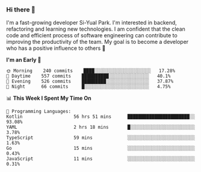 ### Hi there 👋


I'm a fast-growing developer Si-Yual Park. I'm interested in backend, refactoring and learning new technologies. I am confident that the clean code and efficient process of software engineering can contribute to improving the productivity of the team. My goal is to become a developer who has a positive influence to others 🔭

<!--START_SECTION:waka-->
**I'm an Early 🐤** 

```text
🌞 Morning    240 commits    ████░░░░░░░░░░░░░░░░░░░░░   17.28% 
🌆 Daytime    557 commits    ██████████░░░░░░░░░░░░░░░   40.1% 
🌃 Evening    526 commits    █████████░░░░░░░░░░░░░░░░   37.87% 
🌙 Night      66 commits     █░░░░░░░░░░░░░░░░░░░░░░░░   4.75%

```


📊 **This Week I Spent My Time On** 

```text
💬 Programming Languages: 
Kotlin                   56 hrs 51 mins      ███████████████████████░░   93.08% 
YAML                     2 hrs 18 mins       █░░░░░░░░░░░░░░░░░░░░░░░░   3.78% 
TypeScript               59 mins             ░░░░░░░░░░░░░░░░░░░░░░░░░   1.63% 
Go                       15 mins             ░░░░░░░░░░░░░░░░░░░░░░░░░   0.43% 
JavaScript               11 mins             ░░░░░░░░░░░░░░░░░░░░░░░░░   0.31%

```


<!--END_SECTION:waka-->
